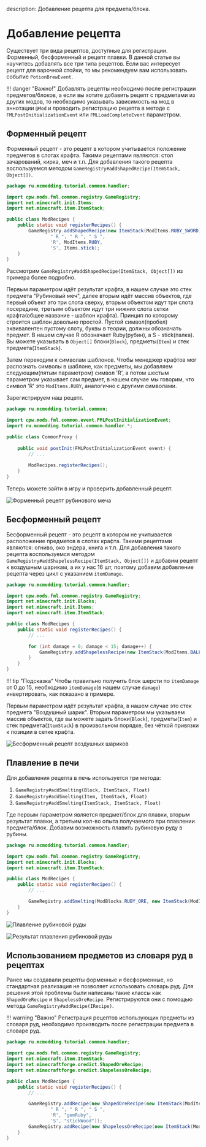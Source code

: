 description: Добавление рецепта для предмета/блока.

# Добавление рецепта

Существует три вида рецептов, доступные для регистрации. Форменный, бесформенный и рецепт плавки. В данной статье вы
научитесь добавлять все три типа рецептов. Если вас интересует рецепт для варочной стойки, то мы рекомендуем вам
использовать событие `PotionBrewEvent`.

!!! danger "Важно!"
    Добавлять рецепты необходимо после регистрации предметов/блоков, а если вы хотите добавить рецепт с предметами
    из других модов, то необходимо указывать зависимость на мод в аннотации `@Mod` и проводить регистрацию рецепта в
    методе с `FMLPostInitializationEvent` или `FMLLoadCompleteEvent` параметром.

## Форменный рецепт

Форменный рецепт - это рецепт в котором учитывается положение предметов в слотах крафта. Такими рецептами являются:
стол зачарований, кирка, меч и т.п. Для добавления такого рецепта воспользуемся методом
`GameRegistry#addShapedRecipe(ItemStack, Object[])`.

```java title="Пример форменного рецепта"
package ru.mcmodding.tutorial.common.handler;

import cpw.mods.fml.common.registry.GameRegistry;
import net.minecraft.init.Items;
import net.minecraft.item.ItemStack;

public class ModRecipes {
    public static void registerRecipes() {
        GameRegistry.addShapedRecipe(new ItemStack(ModItems.RUBY_SWORD),
                " R ", " R ", " S ",
                'R', ModItems.RUBY,
                'S', Items.stick);
    }
}
```

Рассмотрим `GameRegistry#addShapedRecipe(ItemStack, Object[])` из примера более подробно.

Первым параметром идёт результат крафта, в нашем случае это стек предмета "Рубиновый меч", далее вторым идёт массив
объектов, где первый объект это три слота сверху, вторым объектом идут три слота посередине, третьим объектом идут 
три нижних слота сетки крафта(общее название - шаблон крафта). Принцип по которому строится шаблон довольно простой. 
Пустой символ(пробел) эквивалентен пустому слоту, буквы в теории, должны обозначать предмет. В нашем случае
R обозначает Ruby(рубин), а S - stick(палка). Вы можете указывать в `Object[]` блоки(`Block`), предметы(`Item`) и 
стек предмета(`ItemStack`).

Затем переходим к символам шаблонов. Чтобы менеджер крафтов мог распознать символы в шаблоне, как предметы, мы добавляем
следующим(пятым параметром) символ 'R', а потом шестым параметром указывает сам предмет, в нашем случае мы говорим,
что символ 'R' это `ModItems.RUBY`, аналогично с другими символами.

Зарегистрируем наш рецепт.

```java hl_lines="11"
package ru.mcmodding.tutorial.common;

import cpw.mods.fml.common.event.FMLPostInitializationEvent;
import ru.mcmodding.tutorial.common.handler.*;

public class CommonProxy {
    
    public void postInit(FMLPostInitializationEvent event) {
        // ...
        
        ModRecipes.registerRecipes();
    }
}
```

Теперь можете зайти в игру и проверить добавленный рецепт.

![Форменный рецепт рубинового меча](images/shaped_recipe.png)

## Бесформенный рецепт

Бесформенный рецепт - это рецепт в котором не учитывается расположение предметов в слотах крафта. Такими рецептами являются:
огниво, око эндера, книга и т.п. Для добавления такого рецепта воспользуемся методом
`GameRegistry#addShapelessRecipe(ItemStack, Object[])` и добавим рецепт к воздушным шарикам, а их у нас 16 шт, поэтому
добавим добавление рецепта через цикл с указанием `itemDamage`.

```java title="Пример бесформенного рецепта"
package ru.mcmodding.tutorial.common.handler;

import cpw.mods.fml.common.registry.GameRegistry;
import net.minecraft.init.Blocks;
import net.minecraft.init.Items;
import net.minecraft.item.ItemStack;

public class ModRecipes {
    public static void registerRecipes() {
        // ...

        for (int damage = 0; damage < 15; damage++) {
            GameRegistry.addShapelessRecipe(new ItemStack(ModItems.BALLOON, 1, damage), new ItemStack(Blocks.wool, 1, ~damage & 15), Items.string);
        }
    }
}
```

!!! tip "Подсказка"
    Чтобы правильно получить блок шерсти по `itemDamage` от 0 до 15, 
    необходимо `itemDamage`(в нашем случае `damage`) инвертировать, как показано в примере.

Первым параметром идёт результат крафта, в нашем случае это стек предмета "Воздушный шарик". Вторым параметром мы указываем
массив объектов, где вы можете задать блоки(`Block`), предметы(`Item`) и стек предмета(`ItemStack`) в произвольном порядке,
без чёткой привязки к позиции в сетке крафта.

![Бесформенный рецепт воздушных шариков](images/shapless_recipe.png)

## Плавление в печи

Для добавления рецепта в печь используется три метода:

1. `GameRegistry#addSmelting(Block, ItemStack, Float)`
2. `GameRegistry#addSmelting(Item, ItemStack, Float)`
3. `GameRegistry#addSmelting(ItemStack, ItemStack, Float)`

Где первым параметром является предмет/блок для плавки, вторым результат плавки, а третьим кол-во опыта получаемого при
плавлении предмета/блок. Добавим возможность плавить рубиновую руду в рубины.

```java title="Пример рецепта плавления"
package ru.mcmodding.tutorial.common.handler;

import cpw.mods.fml.common.registry.GameRegistry;
import net.minecraft.init.Blocks;
import net.minecraft.item.ItemStack;

public class ModRecipes {
    public static void registerRecipes() {
        // ...

        GameRegistry.addSmelting(ModBlocks.RUBY_ORE, new ItemStack(ModItems.RUBY), 5F);
    }
}
```

![Плавление рубиновой руды](images/smelting_ruby_ore.png)

![Результат плавления рубиновой руды](images/smelting_ruby.png)

## Использованием предметов из словаря руд в рецептах

Ранее мы создавали рецепты форменные и бесформенные, но стандартная реализация не позволяет использовать словарь руд.
Для решения этой проблемы были написаны такие классы как `ShapedOreRecipe` и `ShapelessOreRecipe`. Регистрируются они
с помощью метода `GameRegistry#addRecipe(IRecipe)`.

!!! warning "Важно"
    Регистрация рецептов использующих предметы из словаря руд, необходимо производить после регистрации предмета
    в словаре руд.

```java title="Пример рецепта с предметами из словаря руд"
package ru.mcmodding.tutorial.common.handler;

import cpw.mods.fml.common.registry.GameRegistry;
import net.minecraft.item.ItemStack;
import net.minecraftforge.oredict.ShapedOreRecipe;
import net.minecraftforge.oredict.ShapelessOreRecipe;

public class ModRecipes {
    public static void registerRecipes() {
        // ...

        GameRegistry.addRecipe(new ShapedOreRecipe(new ItemStack(ModItems.RUBY_SWORD),
                " R ", " R ", " S ",
                'R', "gemRuby",
                'S', "stickWood"));
        GameRegistry.addRecipe(new ShapelessOreRecipe(new ItemStack(ModItems.RING), "gemRuby", "ingotGold"));
    }
}
```
